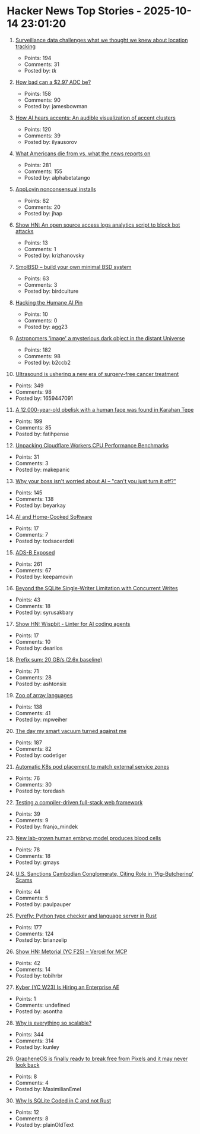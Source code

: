 # Hacker News Top Stories - 2025-10-14 23:01:20

1. [Surveillance data challenges what we thought we knew about location tracking](https://www.lighthousereports.com/investigation/surveillance-secrets/)
   - Points: 194
   - Comments: 31
   - Posted by: _tk_

2. [How bad can a $2.97 ADC be?](https://excamera.substack.com/p/how-bad-can-a-297-adc-be)
   - Points: 158
   - Comments: 90
   - Posted by: jamesbowman

3. [How AI hears accents: An audible visualization of accent clusters](https://accent-explorer.boldvoice.com/)
   - Points: 120
   - Comments: 39
   - Posted by: ilyausorov

4. [What Americans die from vs. what the news reports on](https://ourworldindata.org/does-the-news-reflect-what-we-die-from)
   - Points: 281
   - Comments: 155
   - Posted by: alphabetatango

5. [AppLovin nonconsensual installs](https://www.benedelman.org/applovin-nonconsensual-installs/)
   - Points: 82
   - Comments: 20
   - Posted by: jhap

6. [Show HN: An open source access logs analytics script to block bot attacks](https://github.com/tempesta-tech/webshield)
   - Points: 13
   - Comments: 1
   - Posted by: krizhanovsky

7. [SmolBSD – build your own minimal BSD system](https://smolbsd.org)
   - Points: 63
   - Comments: 3
   - Posted by: birdculture

8. [Hacking the Humane AI Pin](https://writings.agg.im/posts/hacking_ai_pin/)
   - Points: 10
   - Comments: 0
   - Posted by: agg23

9. [Astronomers 'image' a mysterious dark object in the distant Universe](https://www.mpg.de/25518363/1007-asph-astronomers-image-a-mysterious-dark-object-in-the-distant-universe-155031-x)
   - Points: 182
   - Comments: 98
   - Posted by: b2ccb2

10. [Ultrasound is ushering a new era of surgery-free cancer treatment](https://www.bbc.com/future/article/20251007-how-ultrasound-is-ushering-a-new-era-of-surgery-free-cancer-treatment)
   - Points: 349
   - Comments: 98
   - Posted by: 1659447091

11. [A 12,000-year-old obelisk with a human face was found in Karahan Tepe](https://www.trthaber.com/foto-galeri/karahantepede-12-bin-yil-oncesine-ait-insan-yuzlu-dikili-tas-bulundu/73912.html)
   - Points: 199
   - Comments: 85
   - Posted by: fatihpense

12. [Unpacking Cloudflare Workers CPU Performance Benchmarks](https://blog.cloudflare.com/unpacking-cloudflare-workers-cpu-performance-benchmarks/)
   - Points: 31
   - Comments: 3
   - Posted by: makepanic

13. [Why your boss isn't worried about AI – "can't you just turn it off?"](https://boydkane.com/essays/boss)
   - Points: 145
   - Comments: 138
   - Posted by: beyarkay

14. [AI and Home-Cooked Software](https://mrkaran.dev/posts/ai-home-cooked-software/)
   - Points: 17
   - Comments: 7
   - Posted by: todsacerdoti

15. [ADS-B Exposed](https://adsb.exposed/)
   - Points: 261
   - Comments: 67
   - Posted by: keepamovin

16. [Beyond the SQLite Single-Writer Limitation with Concurrent Writes](https://turso.tech/blog/beyond-the-single-writer-limitation-with-tursos-concurrent-writes)
   - Points: 43
   - Comments: 18
   - Posted by: syrusakbary

17. [Show HN: Wispbit - Linter for AI coding agents](https://wispbit.com)
   - Points: 17
   - Comments: 10
   - Posted by: dearilos

18. [Prefix sum: 20 GB/s (2.6x baseline)](https://github.com/ashtonsix/perf-portfolio/tree/main/delta)
   - Points: 71
   - Comments: 28
   - Posted by: ashtonsix

19. [Zoo of array languages](https://ktye.github.io/)
   - Points: 138
   - Comments: 41
   - Posted by: mpweiher

20. [The day my smart vacuum turned against me](https://codetiger.github.io/blog/the-day-my-smart-vacuum-turned-against-me/)
   - Points: 187
   - Comments: 82
   - Posted by: codetiger

21. [Automatic K8s pod placement to match external service zones](https://github.com/toredash/automatic-zone-placement)
   - Points: 76
   - Comments: 30
   - Posted by: toredash

22. [Testing a compiler-driven full-stack web framework](https://wasp.sh/blog/2025/10/07/how-we-test-a-web-framework)
   - Points: 39
   - Comments: 9
   - Posted by: franjo_mindek

23. [New lab-grown human embryo model produces blood cells](https://www.cam.ac.uk/research/news/new-lab-grown-human-embryo-model-produces-blood-cells)
   - Points: 78
   - Comments: 18
   - Posted by: gmays

24. [U.S. Sanctions Cambodian Conglomerate, Citing Role in 'Pig-Butchering' Scams](https://www.wsj.com/business/u-s-sanctions-cambodian-conglomerate-citing-role-in-pig-butchering-scams-0cf2e0ff)
   - Points: 44
   - Comments: 5
   - Posted by: paulpauper

25. [Pyrefly: Python type checker and language server in Rust](https://pyrefly.org/?featured_on=talkpython)
   - Points: 177
   - Comments: 124
   - Posted by: brianzelip

26. [Show HN: Metorial (YC F25) – Vercel for MCP](https://github.com/metorial/metorial)
   - Points: 42
   - Comments: 14
   - Posted by: tobihrbr

27. [Kyber (YC W23) Is Hiring an Enterprise AE](https://www.ycombinator.com/companies/kyber/jobs/BQRRSrZ-enterprise-account-executive-ae)
   - Points: 1
   - Comments: undefined
   - Posted by: asontha

28. [Why is everything so scalable?](https://www.stavros.io/posts/why-is-everything-so-scalable/)
   - Points: 344
   - Comments: 314
   - Posted by: kunley

29. [GrapheneOS is finally ready to break free from Pixels and it may never look back](https://www.androidauthority.com/graphene-os-major-android-oem-partnership-3606853/)
   - Points: 8
   - Comments: 4
   - Posted by: MaximilianEmel

30. [Why Is SQLite Coded in C and not Rust](https://www.sqlite.org/whyc.html)
   - Points: 12
   - Comments: 8
   - Posted by: plainOldText

